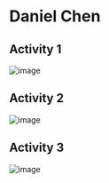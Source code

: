 # Daniel Chen
## Activity 1
![image](https://github.com/dchen2438/ECE444-F2023-Assignment1/assets/50563098/9e22623e-b115-4b9b-9570-d3b509064ca8)
## Activity 2
![image](https://github.com/dchen2438/ECE444-F2023-Assignment1/assets/50563098/445c395d-2f6a-43fc-930e-49bb78940d81)
## Activity 3
![image](https://github.com/dchen2438/ECE444-F2023-Assignment1/assets/50563098/a5088533-2ad7-4a8c-8651-89c6f908eac8)
